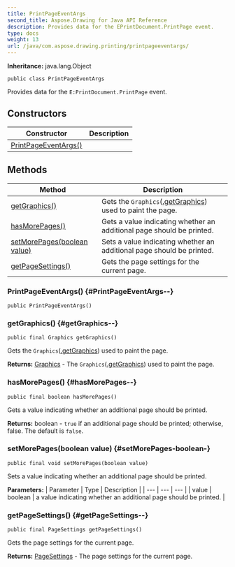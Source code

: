 ```yaml
---
title: PrintPageEventArgs
second_title: Aspose.Drawing for Java API Reference
description: Provides data for the EPrintDocument.PrintPage event.
type: docs
weight: 13
url: /java/com.aspose.drawing.printing/printpageeventargs/
---
```

**Inheritance:**
java.lang.Object
```
public class PrintPageEventArgs
```

Provides data for the `E:PrintDocument.PrintPage` event.
## Constructors

| Constructor | Description |
| --- | --- |
| [PrintPageEventArgs()](#PrintPageEventArgs--) |  |
## Methods

| Method | Description |
| --- | --- |
| [getGraphics()](#getGraphics--) | Gets the `Graphics`([.getGraphics](../../null/\#getGraphics)) used to paint the page. |
| [hasMorePages()](#hasMorePages--) | Gets a value indicating whether an additional page should be printed. |
| [setMorePages(boolean value)](#setMorePages-boolean-) | Sets a value indicating whether an additional page should be printed. |
| [getPageSettings()](#getPageSettings--) | Gets the page settings for the current page. |
### PrintPageEventArgs() {#PrintPageEventArgs--}
```
public PrintPageEventArgs()
```


### getGraphics() {#getGraphics--}
```
public final Graphics getGraphics()
```


Gets the `Graphics`([.getGraphics](../../null/\#getGraphics)) used to paint the page.

**Returns:**
[Graphics](../../com.aspose.drawing/graphics) - The `Graphics`([.getGraphics](../../null/\#getGraphics)) used to paint the page.
### hasMorePages() {#hasMorePages--}
```
public final boolean hasMorePages()
```


Gets a value indicating whether an additional page should be printed.

**Returns:**
boolean - `true` if an additional page should be printed; otherwise, false. The default is `false`.
### setMorePages(boolean value) {#setMorePages-boolean-}
```
public final void setMorePages(boolean value)
```


Sets a value indicating whether an additional page should be printed.

**Parameters:**
| Parameter | Type | Description |
| --- | --- | --- |
| value | boolean | a value indicating whether an additional page should be printed. |

### getPageSettings() {#getPageSettings--}
```
public final PageSettings getPageSettings()
```


Gets the page settings for the current page.

**Returns:**
[PageSettings](../../com.aspose.drawing.printing/pagesettings) - The page settings for the current page.
